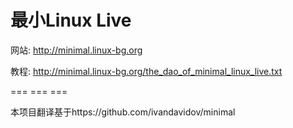 最小Linux Live
=======

网站:  http://minimal.linux-bg.org

教程: http://minimal.linux-bg.org/the_dao_of_minimal_linux_live.txt

===   ===   ===

本项目翻译基于https://github.com/ivandavidov/minimal


